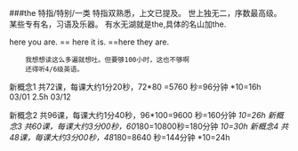 ###the 特指/特别/一类
特指双熟悉，上文已提及。
世上独无二，序数最高级。
某些专有名，习语及乐器。
有水无湖就是the,具体的名山加the.

here you are. == here it is. ==here they are.

        我想想读这么多遍就想吐。但要够100小时，这也不够啊
        还得听4/6级英语。
新概念1    共72课，每课大约1分20秒，72*80 =5760 秒=96分钟   *10=16h   
    03/01   2.5h
    03/12   



新概念2    共96课，每课大约1分40秒，96*100=9600 秒=160分钟  *10=26h
新概念3    共60课，每课大约3分00秒，60*180=10800秒=180分钟  *10=30h
新概念4    共48课，每课大约3分00秒，48*180=8640 秒=144分钟  *10=24h






